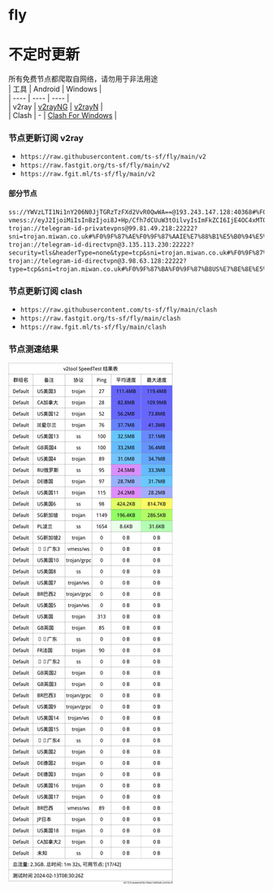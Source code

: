 # fly
# 不定时更新
所有免费节点都爬取自网络，请勿用于非法用途  
|  工具  | Android  | Windows  |  
|  ----  | ----   | ----  |  
| v2ray  | [v2rayNG](https://github.com/2dust/v2rayNG/releases) | [v2rayN](https://github.com/2dust/v2rayN/releases) |  
| Clash  | - | [Clash For Windows](https://github.com/2dust/clashN/releases) | 
  
### 节点更新订阅  v2ray
- `https://raw.githubusercontent.com/ts-sf/fly/main/v2`  
- `https://raw.fastgit.org/ts-sf/fly/main/v2`  
- `https://raw.fgit.ml/ts-sf/fly/main/v2`  
#### 部分节点  
``` 
ss://YWVzLTI1Ni1nY206N0JjTGRzTzFXd2VvR0QwWA==@193.243.147.128:40368#%F0%9F%87%B5%F0%9F%87%B1PL%E6%B3%A2%E5%85%B0%2019.5KB%2Fs
vmess://eyJ2IjoiMiIsInBzIjoi8J+Hp/Cfh7dCUuW3tOilvyIsImFkZCI6IjE4OC4xMTQuOTYuMTEiLCJwb3J0IjoiODAiLCJpZCI6IjcwMjI5ODJmLWRhNGMtNDhjOS1jNjYwLWIyMzE1YWJkY2Y3ZSIsImFpZCI6IjAiLCJzY3kiOiJhdXRvIiwibmV0Ijoid3MiLCJ0eXBlIjoibm9uZSIsImhvc3QiOiJhLnByYXB0NS5pciIsInBhdGgiOiIvP2VkPTIwNDgiLCJ0bHMiOiIiLCJzbmkiOiIiLCJ0ZXN0X25hbWUiOiJCUuW3tOilvyJ9
trojan://telegram-id-privatevpns@99.81.49.218:22222?sni=trojan.miwan.co.uk#%F0%9F%87%AE%F0%9F%87%AAIE%E7%88%B1%E5%B0%94%E5%85%B0%2023.3MB%2Fs
trojan://telegram-id-directvpn@3.135.113.230:22222?security=tls&headerType=none&type=tcp&sni=trojan.miwan.co.uk#%F0%9F%87%BA%F0%9F%87%B8US%E7%BE%8E%E5%9B%BD2
trojan://telegram-id-directvpn@3.98.63.128:22222?type=tcp&sni=trojan.miwan.co.uk#%F0%9F%87%BA%F0%9F%87%B8US%E7%BE%8E%E5%9B%BD3%20102.6MB%2Fs
```
### 节点更新订阅  clash
- `https://raw.githubusercontent.com/ts-sf/fly/main/clash`  
- `https://raw.fastgit.org/ts-sf/fly/main/clash`  
- `https://raw.fgit.ml/ts-sf/fly/main/clash`  

### 节点测速结果
![image](traffic.png)
